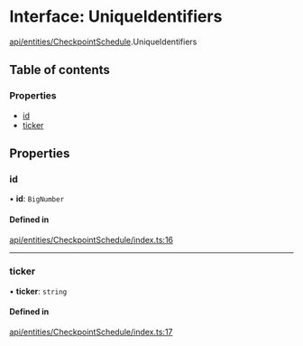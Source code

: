 # Interface: UniqueIdentifiers

[api/entities/CheckpointSchedule](../wiki/api.entities.CheckpointSchedule).UniqueIdentifiers

## Table of contents

### Properties

- [id](../wiki/api.entities.CheckpointSchedule.UniqueIdentifiers#id)
- [ticker](../wiki/api.entities.CheckpointSchedule.UniqueIdentifiers#ticker)

## Properties

### id

• **id**: `BigNumber`

#### Defined in

[api/entities/CheckpointSchedule/index.ts:16](https://github.com/PolymeshAssociation/polymesh-sdk/blob/91c2d2d8/src/api/entities/CheckpointSchedule/index.ts#L16)

___

### ticker

• **ticker**: `string`

#### Defined in

[api/entities/CheckpointSchedule/index.ts:17](https://github.com/PolymeshAssociation/polymesh-sdk/blob/91c2d2d8/src/api/entities/CheckpointSchedule/index.ts#L17)
